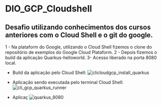 # DIO_GCP_Cloudshell

## Desafio utilizando conhecimentos dos cursos anteriores com o Cloud Shell e o git do google.

1 - Na plataform do Google, utilizando o Cloud Shell fizemos o clone do repositório de exemplos do Google Cloud Plataform.
2 - Depois fizemos o build da aplicação Quarkus-helloworld.
3-  Acesso liberado na porta 8080 local.

- Build da aplicação pelo Cloud Shell:
![clicloudgcp_install_quarkus](https://user-images.githubusercontent.com/105304356/220737088-92797b86-21b4-419f-9c0a-d72e322993fc.png)

- Aplicação sendo executada pelo terminal Cloud Shell: 
![cli_gcp_quarkus_runner](https://user-images.githubusercontent.com/105304356/220737223-4f4aa97a-31cb-4c25-a54e-df15110d1cc8.png)

- Aplicaç
![quarkus_8080](https://user-images.githubusercontent.com/105304356/220737488-aafe3fd4-41c8-4f87-a732-02805492248d.png)

